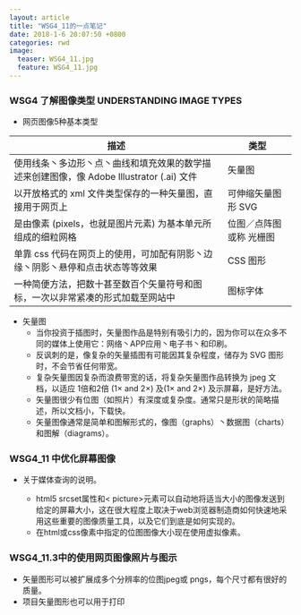 ```yaml
---
layout: article
title: "WSG4_11的一点笔记"
date: 2018-1-6 20:07:50 +0800
categories: rwd
image:
  teaser: WSG4_11.jpg
  feature: WSG4_11.jpg
---
```


### WSG4 了解图像类型 UNDERSTANDING IMAGE TYPES
- 网页图像5种基本类型

|描述 | 类型|
|---|---|
|使用线条丶多边形丶点丶曲线和填充效果的数学描述来创建图像，像 Adobe Illustrator (.ai) 文件 | 矢量图|
|以开放格式的 xml 文件类型保存的一种矢量图，直接用于网页上 | 可伸缩矢量图形 SVG|
|是由像素 (pixels，也就是图片元素) 为基本单元所组成的细粒网格 |位图／点阵图 或称 光栅图|
|单靠 css 代码在网页上的使用，可加配有阴影丶边缘丶阴影丶悬停和点击状态等等效果 | CSS 图形|
|一种简便方法，把数十甚至数百个矢量符号和图标，一次以非常紧凑的形式加载至网站中 | 图标字体|

- 矢量图
  - 当你投资于插图时，矢量图作品是特别有吸引力的，因为你可以在众多不同的媒体上使用它：网络丶APP应用丶电子书丶和印刷。
  - 反讽刺的是，像复杂的矢量插图有可能因其复杂程度，储存为 SVG 图形时，不会节省任何带宽。
  - 复杂矢量图因复杂而浪费带宽的话，将复杂矢量图作品转换为 jpeg 文档，以适应 1倍和2倍 (1× and 2×) 及(1× and 2×) 及示屏幕，是好方法。
  - 矢量图很少有位图（如照片）有深度或复杂度。通常只是形状的简略描述，所以文档小，下载快。
  - 矢量图像通常是简单和图解形式的，像图（graphs）丶数据图（charts）和图解（diagrams）。

### WSG4_11 中优化屏幕图像
- 关于媒体查询的说明。

  - html5 srcset属性和< picture>元素可以自动地将适当大小的图像发送到给定的屏幕大小，这在很大程度上取决于web浏览器制造商如何快速地采用这些重要的图像质量工具，以及它们到底是如何实现的。
  - 在html或css像素中指定的位图图像大小现在使用虚拟像素。

### WSG4_11.3中的使用网页图像照片与图示
- 矢量图形可以被扩展成多个分辨率的位图jpeg或 pngs，每个尺寸都有很好的质量。
- 项目矢量图形也可以用于打印